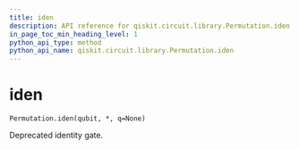 ```yaml
---
title: iden
description: API reference for qiskit.circuit.library.Permutation.iden
in_page_toc_min_heading_level: 1
python_api_type: method
python_api_name: qiskit.circuit.library.Permutation.iden
---
```


# iden

<span id="qiskit.circuit.library.Permutation.iden" />

`Permutation.iden(qubit, *, q=None)`

Deprecated identity gate.

